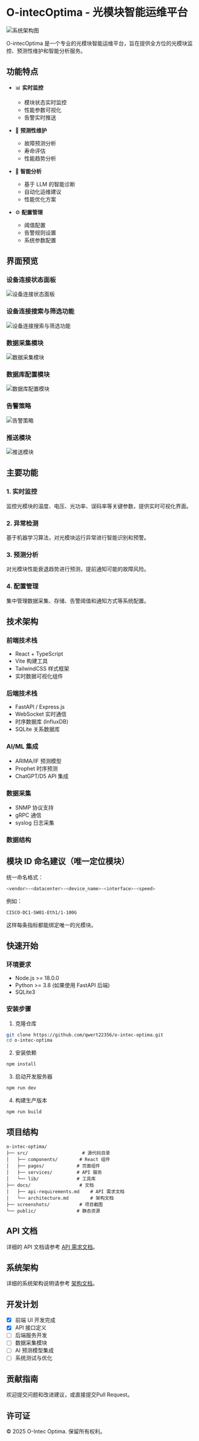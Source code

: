 # O-intecOptima - 光模块智能运维平台

![系统架构图](screenshots/系统架构图.png)

O-intecOptima 是一个专业的光模块智能运维平台，旨在提供全方位的光模块监控、预测性维护和智能分析服务。

## 功能特点

- 📊 **实时监控**
  - 模块状态实时监控
  - 性能参数可视化
  - 告警实时推送

- 🔮 **预测性维护**
  - 故障预测分析
  - 寿命评估
  - 性能趋势分析

- 🤖 **智能分析**
  - 基于 LLM 的智能诊断
  - 自动化运维建议
  - 性能优化方案

- ⚙️ **配置管理**
  - 阈值配置
  - 告警规则设置
  - 系统参数配置

## 界面预览

### 设备连接状态面板

![设备连接状态面板](screenshots/设备连接状态面板.jpg)

### 设备连接搜索与筛选功能

![设备连接搜索与筛选功能](screenshots/设备连接搜索与筛选功能.jpg)

### 数据采集模块

![数据采集模块](screenshots/数据采集模块.jpg)

### 数据库配置模块

![数据库配置模块](screenshots/数据库配置模块.jpg)

### 告警策略

![告警策略](screenshots/告警策略.jpg)

### 推送模块

![推送模块](screenshots/推送模块.jpg)

## 主要功能

### 1. 实时监控

监控光模块的温度、电压、光功率、误码率等关键参数，提供实时可视化界面。

### 2. 异常检测

基于机器学习算法，对光模块运行异常进行智能识别和预警。

### 3. 预测分析

对光模块性能衰退趋势进行预测，提前通知可能的故障风险。

### 4. 配置管理

集中管理数据采集、存储、告警阈值和通知方式等系统配置。

## 技术架构

### 前端技术栈
- React + TypeScript
- Vite 构建工具
- TailwindCSS 样式框架
- 实时数据可视化组件

### 后端技术栈
- FastAPI / Express.js
- WebSocket 实时通信
- 时序数据库 (InfluxDB)
- SQLite 关系数据库

### AI/ML 集成
- ARIMA/IF 预测模型
- Prophet 时序预测
- ChatGPT/D5 API 集成

### 数据采集
- SNMP 协议支持
- gRPC 通信
- syslog 日志采集

### 数据结构

## 模块 ID 命名建议（唯一定位模块）
统一命名格式：
```bash
<vendor>-<datacenter>-<device_name>-<interface>-<speed>
```
例如：
```bash
CISCO-DC1-SW01-Eth1/1-100G
```
这样每条指标都能绑定唯一的光模块。

## 快速开始

### 环境要求
- Node.js >= 18.0.0
- Python >= 3.8 (如果使用 FastAPI 后端)
- SQLite3

### 安装步骤

1. 克隆仓库
```bash
git clone https://github.com/qwert22356/o-intec-optima.git
cd o-intec-optima
```

2. 安装依赖
```bash
npm install
```

3. 启动开发服务器
```bash
npm run dev
```

4. 构建生产版本
```bash
npm run build
```

## 项目结构

```
o-intec-optima/
├── src/                    # 源代码目录
│   ├── components/        # React 组件
│   ├── pages/            # 页面组件
│   ├── services/         # API 服务
│   └── lib/              # 工具库
├── docs/                  # 文档
│   ├── api-requirements.md    # API 需求文档
│   └── architecture.md        # 架构文档
├── screenshots/           # 项目截图
└── public/               # 静态资源
```

## API 文档

详细的 API 文档请参考 [API 需求文档](docs/api-requirements.md)。

## 系统架构

详细的系统架构说明请参考 [架构文档](docs/architecture.md)。

## 开发计划

- [x] 前端 UI 开发完成
- [x] API 接口定义
- [ ] 后端服务开发
- [ ] 数据采集模块
- [ ] AI 预测模型集成
- [ ] 系统测试与优化

## 贡献指南

欢迎提交问题和改进建议，或直接提交Pull Request。

## 许可证

© 2025 O-Intec Optima. 保留所有权利。
